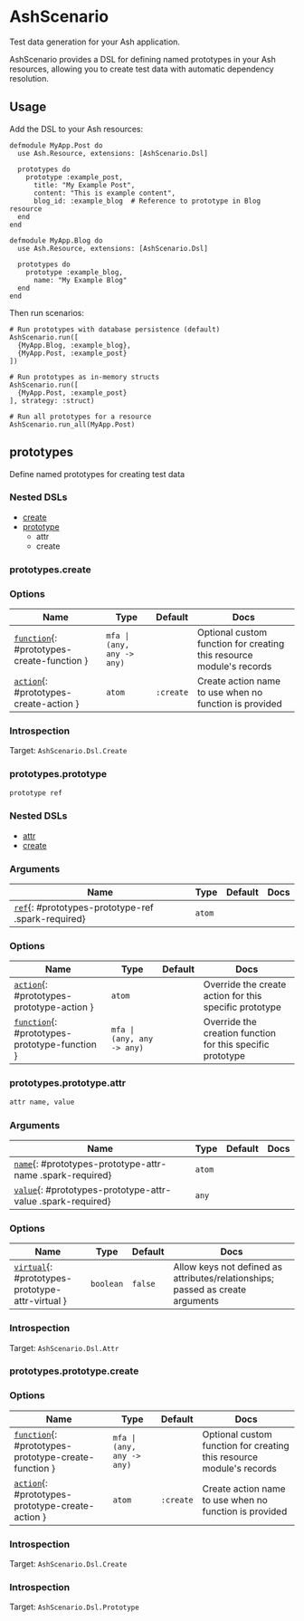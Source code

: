 <!--
This file was generated by Spark. Do not edit it by hand.
-->
# AshScenario

Test data generation for your Ash application.

AshScenario provides a DSL for defining named prototypes in your Ash resources,
allowing you to create test data with automatic dependency resolution.

## Usage

Add the DSL to your Ash resources:

    defmodule MyApp.Post do
      use Ash.Resource, extensions: [AshScenario.Dsl]

      prototypes do
        prototype :example_post,
          title: "My Example Post",
          content: "This is example content",
          blog_id: :example_blog  # Reference to prototype in Blog resource
      end
    end

    defmodule MyApp.Blog do
      use Ash.Resource, extensions: [AshScenario.Dsl]

      prototypes do
        prototype :example_blog,
          name: "My Example Blog"
      end
    end

Then run scenarios:

    # Run prototypes with database persistence (default)
    AshScenario.run([
      {MyApp.Blog, :example_blog},
      {MyApp.Post, :example_post}
    ])

    # Run prototypes as in-memory structs
    AshScenario.run([
      {MyApp.Post, :example_post}
    ], strategy: :struct)

    # Run all prototypes for a resource
    AshScenario.run_all(MyApp.Post)


## prototypes
Define named prototypes for creating test data

### Nested DSLs
 * [create](#prototypes-create)
 * [prototype](#prototypes-prototype)
   * attr
   * create





### prototypes.create









### Options

| Name | Type | Default | Docs |
|------|------|---------|------|
| [`function`](#prototypes-create-function){: #prototypes-create-function } | `mfa \| (any, any -> any)` |  | Optional custom function for creating this resource module's records |
| [`action`](#prototypes-create-action){: #prototypes-create-action } | `atom` | `:create` | Create action name to use when no function is provided |





### Introspection

Target: `AshScenario.Dsl.Create`

### prototypes.prototype
```elixir
prototype ref
```




### Nested DSLs
 * [attr](#prototypes-prototype-attr)
 * [create](#prototypes-prototype-create)




### Arguments

| Name | Type | Default | Docs |
|------|------|---------|------|
| [`ref`](#prototypes-prototype-ref){: #prototypes-prototype-ref .spark-required} | `atom` |  |  |
### Options

| Name | Type | Default | Docs |
|------|------|---------|------|
| [`action`](#prototypes-prototype-action){: #prototypes-prototype-action } | `atom` |  | Override the create action for this specific prototype |
| [`function`](#prototypes-prototype-function){: #prototypes-prototype-function } | `mfa \| (any, any -> any)` |  | Override the creation function for this specific prototype |


### prototypes.prototype.attr
```elixir
attr name, value
```








### Arguments

| Name | Type | Default | Docs |
|------|------|---------|------|
| [`name`](#prototypes-prototype-attr-name){: #prototypes-prototype-attr-name .spark-required} | `atom` |  |  |
| [`value`](#prototypes-prototype-attr-value){: #prototypes-prototype-attr-value .spark-required} | `any` |  |  |
### Options

| Name | Type | Default | Docs |
|------|------|---------|------|
| [`virtual`](#prototypes-prototype-attr-virtual){: #prototypes-prototype-attr-virtual } | `boolean` | `false` | Allow keys not defined as attributes/relationships; passed as create arguments |





### Introspection

Target: `AshScenario.Dsl.Attr`

### prototypes.prototype.create









### Options

| Name | Type | Default | Docs |
|------|------|---------|------|
| [`function`](#prototypes-prototype-create-function){: #prototypes-prototype-create-function } | `mfa \| (any, any -> any)` |  | Optional custom function for creating this resource module's records |
| [`action`](#prototypes-prototype-create-action){: #prototypes-prototype-create-action } | `atom` | `:create` | Create action name to use when no function is provided |





### Introspection

Target: `AshScenario.Dsl.Create`




### Introspection

Target: `AshScenario.Dsl.Prototype`





<style type="text/css">.spark-required::after { content: "*"; color: red !important; }</style>
